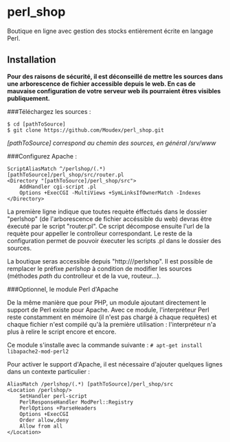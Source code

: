 # perl_shop
Boutique en ligne avec gestion des stocks entièrement écrite en langage Perl.

## Installation

**Pour des raisons de sécurité, il est déconseillé de mettre les sources dans une arborescence de fichier accessible depuis le web. En cas de mauvaise configuration de votre serveur web ils pourraient êtres visibles publiquement.**

###Téléchargez les sources :

```
$ cd [pathToSource]
$ git clone https://github.com/Moudex/perl_shop.git
```
*[pathToSource] correspond au chemin des sources, en général /srv/www*

###Configurez Apache :

```
ScriptAliasMatch ^/perlshop/(.*) [pathToSource]/perl_shop/src/router.pl
<Directory "[pathToSource]/perl_shop/src">
    AddHandler cgi-script .pl
    Options +ExecCGI -MultiViews +SymLinksIfOwnerMatch -Indexes
</Directory>
```
La première ligne indique que toutes requète éffectués dans le dossier "perlshop" (de l'arborescence de fichier accéssible du web) devras être éxecuté par le script "router.pl". Ce script décompose ensuite l'url de la requète pour appeller le controlleur correspondant.
Le reste de la configuration permet de pouvoir éxecuter les scripts .pl dans le dossier des sources.

La boutique seras accessible depuis "http://<domaine>/perlshop".
Il est possible de remplacer le préfixe *perlshop* à condition de modifier les sources (méthodes *path* du controlleur et de la vue, routeur...).

###Optionnel, le module Perl d'Apache

De la même manière que pour PHP, un module ajoutant directement le support de Perl existe pour Apache. Avec ce module, l'interpréteur Perl reste constamment en mémoire (il n'est pas chargé à chaque requètes) et chaque fichier n'est compilé qu'à la première utilisation : l'interpréteur n'a plus à relire le script encore et encore.

Ce module s'installe avec la commande suivante :
`# apt-get install libapache2-mod-perl2`

Pour activer le support d'Apache, il est nécessaire d'ajouter quelques lignes dans  un contexte particulier :
```
AliasMatch /perlshop/(.*) [pathToSource]/perl_shop/src
<Location /perlshop/>
    SetHandler perl-script
    PerlResponseHandler ModPerl::Registry
    PerlOptions +ParseHeaders
    Options +ExecCGI
    Order allow,deny
    Allow from all
</Location>
```
